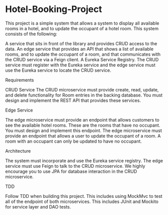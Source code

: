 # Hotel-Booking-Project
This project is a simple system that allows a system to display all available rooms in a hotel, and to update the occupant of a hotel room. This system consists of the following:

A service that sits in front of the library and provides CRUD access to the data.
An edge service that provides an API that shows a list of available rooms, and to update the occupant of a room, and that communicates with the CRUD service via a Feign client.
A Eureka Service Registry. The CRUD service must register with the Eureka service and the edge service must use the Eureka service to locate the CRUD service.


Requirements

CRUD Service
The CRUD microservice must provide create, read, update, and delete functionality for Room entries in the backing database. You must design and implement the REST API that provides these services.

Edge Service

The edge microservice must provide an endpoint that allows customers to see the available hotel rooms. These are the rooms that have no occupant. You must design and implement this endpoint.
The edge microservice must provide an endpoint that allows a user to update the occupant of a room. A room with an occupant can only be updated to have no occupant.


Architecture

The system must incorporate and use the Eureka service registry.
The edge service must use Feign to talk to the CRUD microservice.
We highly encourage you to use JPA for database interaction in the CRUD microservice.


TDD

Follow TDD when building this project.
This includes using MockMvc to test all of the endpoint of both microservices.
This includes JUnit and Mockito for service layer and DAO tests.
